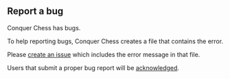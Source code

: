 ## Report a bug

Conquer Chess has bugs.

To help reporting bugs,
Conquer Chess creates a file that contains the error.

Please
[create an issue](https://github.com/richelbilderbeek/conquer_chess/issues)
which includes the error message in that file.

Users that submit a proper bug report will be
[acknowledged](acknowledgements.md).
